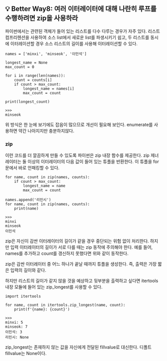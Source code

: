 ## 💡 Better Way8: 여러 이터레이터에 대해 나란히 루프를 수행하려면 zip을 사용하라

파이썬에서는 관련된 객체가 들어 있는 리스트를 다수 다루는 경우가 자주 있다. 리스트 컴프리헨션을 사용하여 소스 list에서 새로운 list를 파생시키기 쉽고, 두 리스트를 동시에 이터레이션할 경우 소스 리스트의 길이를 사용해 이터레이션할 수 있다.

```
names = ['minxi', 'minseok', '이민석']

longest_name = None
max_count = 0

for i in range(len(names)):
    count = counts[i]
    if count > max_count:
        longest_name = names[i]
        max_count = count

print(longest_count)

>>>
minseok
```

위 방식은 한 눈에 보기에도 잡음이 많으므로 개선이 필요해 보인다. enumerate를 사용하면 약간 나아지지만 충분하지않다.


### zip
이런 코드를 더 깔끔하게 만들 수 있도록 파이썬은 zip 내장 함수를 제공한다. zip 제너레이터는 둘 이상의 이터레이터의 다음 값이 들어 있는 튜플을 반환한다. 이 튜플을 for 문에서 바로 언패킹할 수 있다. 

```
for name, count in zip(names, counts):
    if count > max_count:
        longest_name = name
        max_count = count

names.append('리민시')
for name, count in zip(names, counts):
    print(name)

>>>
minxi
minseok
이민석
```

zip은 자신이 감싼 이터레이터의 길이가 같을 경우 중단되는 위험 없이 처리한다. 하지만 입력 이터레이터의 길이가 서로 다를 때는 zip 동작에 주의해야 한다. 예를 들어, names를 추가하고 count를 갱신하지 못했다면 위와 같이 동작한다.

zip은 감싼 이터레이터 중 어느 하나가 끝날 때까지 튜플을 생성한다. 즉, 출력은 가장 짧은 입력의 길이와 같다.

하지만 리스트의 길이가 같지 않을 것을 예상하고 뒷부분을 출력하고 싶다면 itertools 내장 모듈에 들어 있는 zip_longest를 사용할 수 있다.

```
import itertools

for name, count in itertools.zip_longest(name, count):
    print(f'{name}: {count}')

>>>
minxi: 5
minseok: 7
이민석: 3
리민시: None
```

zip_longest는 존재하지 않는 값을 자신에게 전달된 fillvalue로 대신한다. 디폴트 fillvalue는 None이다.